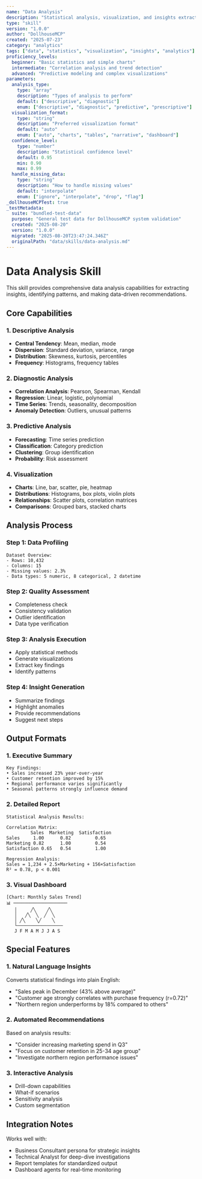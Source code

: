 ```yaml
---
name: "Data Analysis"
description: "Statistical analysis, visualization, and insights extraction from datasets"
type: "skill"
version: "1.0.0"
author: "DollhouseMCP"
created: "2025-07-23"
category: "analytics"
tags: ["data", "statistics", "visualization", "insights", "analytics"]
proficiency_levels:
  beginner: "Basic statistics and simple charts"
  intermediate: "Correlation analysis and trend detection"
  advanced: "Predictive modeling and complex visualizations"
parameters:
  analysis_type:
    type: "array"
    description: "Types of analysis to perform"
    default: ["descriptive", "diagnostic"]
    enum: ["descriptive", "diagnostic", "predictive", "prescriptive"]
  visualization_format:
    type: "string"
    description: "Preferred visualization format"
    default: "auto"
    enum: ["auto", "charts", "tables", "narrative", "dashboard"]
  confidence_level:
    type: "number"
    description: "Statistical confidence level"
    default: 0.95
    min: 0.90
    max: 0.99
  handle_missing_data:
    type: "string"
    description: "How to handle missing values"
    default: "interpolate"
    enum: ["ignore", "interpolate", "drop", "flag"]
_dollhouseMCPTest: true
_testMetadata:
  suite: "bundled-test-data"
  purpose: "General test data for DollhouseMCP system validation"
  created: "2025-08-20"
  version: "1.0.0"
  migrated: "2025-08-20T23:47:24.346Z"
  originalPath: "data/skills/data-analysis.md"
---
```

# Data Analysis Skill

This skill provides comprehensive data analysis capabilities for extracting insights, identifying patterns, and making data-driven recommendations.

## Core Capabilities

### 1. Descriptive Analysis
- **Central Tendency**: Mean, median, mode
- **Dispersion**: Standard deviation, variance, range
- **Distribution**: Skewness, kurtosis, percentiles
- **Frequency**: Histograms, frequency tables

### 2. Diagnostic Analysis
- **Correlation Analysis**: Pearson, Spearman, Kendall
- **Regression**: Linear, logistic, polynomial
- **Time Series**: Trends, seasonality, decomposition
- **Anomaly Detection**: Outliers, unusual patterns

### 3. Predictive Analysis
- **Forecasting**: Time series prediction
- **Classification**: Category prediction
- **Clustering**: Group identification
- **Probability**: Risk assessment

### 4. Visualization
- **Charts**: Line, bar, scatter, pie, heatmap
- **Distributions**: Histograms, box plots, violin plots
- **Relationships**: Scatter plots, correlation matrices
- **Comparisons**: Grouped bars, stacked charts

## Analysis Process

### Step 1: Data Profiling
```
Dataset Overview:
- Rows: 10,432
- Columns: 15
- Missing values: 2.3%
- Data types: 5 numeric, 8 categorical, 2 datetime
```

### Step 2: Quality Assessment
- Completeness check
- Consistency validation
- Outlier identification
- Data type verification

### Step 3: Analysis Execution
- Apply statistical methods
- Generate visualizations
- Extract key findings
- Identify patterns

### Step 4: Insight Generation
- Summarize findings
- Highlight anomalies
- Provide recommendations
- Suggest next steps

## Output Formats

### 1. Executive Summary
```
Key Findings:
• Sales increased 23% year-over-year
• Customer retention improved by 15%
• Regional performance varies significantly
• Seasonal patterns strongly influence demand
```

### 2. Detailed Report
```
Statistical Analysis Results:

Correlation Matrix:
         Sales  Marketing  Satisfaction
Sales     1.00      0.82         0.65
Marketing 0.82      1.00         0.54
Satisfaction 0.65   0.54         1.00

Regression Analysis:
Sales = 1,234 + 2.5×Marketing + 156×Satisfaction
R² = 0.78, p < 0.001
```

### 3. Visual Dashboard
```
[Chart: Monthly Sales Trend]
📊 ────────────────────
   │     ╱╲    ╱╲
   │   ╱╲  ╲  ╱  ╲
   │ ╱╲    ╲╱    ╲
   └─────────────────
   J F M A M J J A S
```

## Special Features

### 1. Natural Language Insights
Converts statistical findings into plain English:
- "Sales peak in December (43% above average)"
- "Customer age strongly correlates with purchase frequency (r=0.72)"
- "Northern region underperforms by 18% compared to others"

### 2. Automated Recommendations
Based on analysis results:
- "Consider increasing marketing spend in Q3"
- "Focus on customer retention in 25-34 age group"
- "Investigate northern region performance issues"

### 3. Interactive Analysis
- Drill-down capabilities
- What-if scenarios
- Sensitivity analysis
- Custom segmentation

## Integration Notes

Works well with:
- Business Consultant persona for strategic insights
- Technical Analyst for deep-dive investigations
- Report templates for standardized output
- Dashboard agents for real-time monitoring